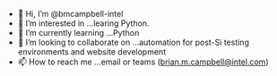 - 👋 Hi, I’m @bmcampbell-intel
- 👀 I’m interested in ...learing Python.
- 🌱 I’m currently learning ...Python
- 💞️ I’m looking to collaborate on ...automation for post-Si testing environments and website development
- 📫 How to reach me ...email or teams (brian.m.campbell@intel.com)

<!---
bmcampbell-intel/bmcampbell-intel is a ✨ special ✨ repository because its `README.md` (this file) appears on your GitHub profile.
You can click the Preview link to take a look at your changes.
--->
